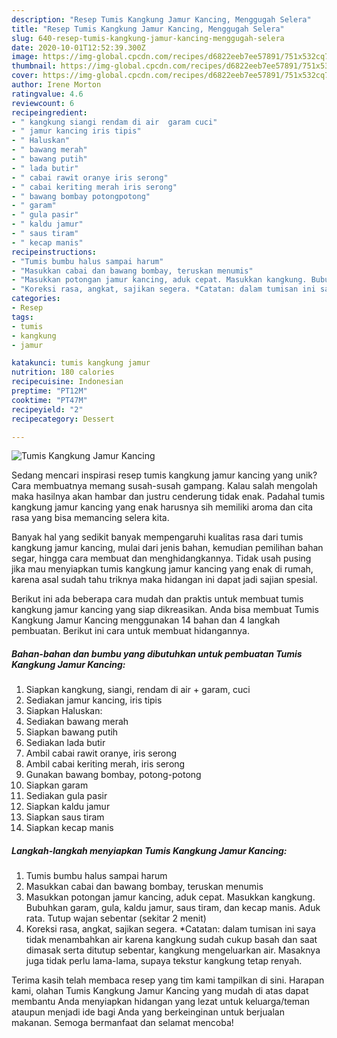 ```yaml
---
description: "Resep Tumis Kangkung Jamur Kancing, Menggugah Selera"
title: "Resep Tumis Kangkung Jamur Kancing, Menggugah Selera"
slug: 640-resep-tumis-kangkung-jamur-kancing-menggugah-selera
date: 2020-10-01T12:52:39.300Z
image: https://img-global.cpcdn.com/recipes/d6822eeb7ee57891/751x532cq70/tumis-kangkung-jamur-kancing-foto-resep-utama.jpg
thumbnail: https://img-global.cpcdn.com/recipes/d6822eeb7ee57891/751x532cq70/tumis-kangkung-jamur-kancing-foto-resep-utama.jpg
cover: https://img-global.cpcdn.com/recipes/d6822eeb7ee57891/751x532cq70/tumis-kangkung-jamur-kancing-foto-resep-utama.jpg
author: Irene Morton
ratingvalue: 4.6
reviewcount: 6
recipeingredient:
- " kangkung siangi rendam di air  garam cuci"
- " jamur kancing iris tipis"
- " Haluskan"
- " bawang merah"
- " bawang putih"
- " lada butir"
- " cabai rawit oranye iris serong"
- " cabai keriting merah iris serong"
- " bawang bombay potongpotong"
- " garam"
- " gula pasir"
- " kaldu jamur"
- " saus tiram"
- " kecap manis"
recipeinstructions:
- "Tumis bumbu halus sampai harum"
- "Masukkan cabai dan bawang bombay, teruskan menumis"
- "Masukkan potongan jamur kancing, aduk cepat. Masukkan kangkung. Bubuhkan garam, gula, kaldu jamur, saus tiram, dan kecap manis. Aduk rata. Tutup wajan sebentar (sekitar 2 menit)"
- "Koreksi rasa, angkat, sajikan segera. *Catatan: dalam tumisan ini saya tidak menambahkan air karena kangkung sudah cukup basah dan saat dimasak serta ditutup sebentar, kangkung mengeluarkan air. Masaknya juga tidak perlu lama-lama, supaya tekstur kangkung tetap renyah."
categories:
- Resep
tags:
- tumis
- kangkung
- jamur

katakunci: tumis kangkung jamur 
nutrition: 180 calories
recipecuisine: Indonesian
preptime: "PT12M"
cooktime: "PT47M"
recipeyield: "2"
recipecategory: Dessert

---
```



![Tumis Kangkung Jamur Kancing](https://img-global.cpcdn.com/recipes/d6822eeb7ee57891/751x532cq70/tumis-kangkung-jamur-kancing-foto-resep-utama.jpg)

Sedang mencari inspirasi resep tumis kangkung jamur kancing yang unik? Cara membuatnya memang susah-susah gampang. Kalau salah mengolah maka hasilnya akan hambar dan justru cenderung tidak enak. Padahal tumis kangkung jamur kancing yang enak harusnya sih memiliki aroma dan cita rasa yang bisa memancing selera kita.

Banyak hal yang sedikit banyak mempengaruhi kualitas rasa dari tumis kangkung jamur kancing, mulai dari jenis bahan, kemudian pemilihan bahan segar, hingga cara membuat dan menghidangkannya. Tidak usah pusing jika mau menyiapkan tumis kangkung jamur kancing yang enak di rumah, karena asal sudah tahu triknya maka hidangan ini dapat jadi sajian spesial.




Berikut ini ada beberapa cara mudah dan praktis untuk membuat tumis kangkung jamur kancing yang siap dikreasikan. Anda bisa membuat Tumis Kangkung Jamur Kancing menggunakan 14 bahan dan 4 langkah pembuatan. Berikut ini cara untuk membuat hidangannya.

<!--inarticleads1-->

##### Bahan-bahan dan bumbu yang dibutuhkan untuk pembuatan Tumis Kangkung Jamur Kancing:

1. Siapkan  kangkung, siangi, rendam di air + garam, cuci
1. Sediakan  jamur kancing, iris tipis
1. Siapkan  Haluskan:
1. Sediakan  bawang merah
1. Siapkan  bawang putih
1. Sediakan  lada butir
1. Ambil  cabai rawit oranye, iris serong
1. Ambil  cabai keriting merah, iris serong
1. Gunakan  bawang bombay, potong-potong
1. Siapkan  garam
1. Sediakan  gula pasir
1. Siapkan  kaldu jamur
1. Siapkan  saus tiram
1. Siapkan  kecap manis




<!--inarticleads2-->

##### Langkah-langkah menyiapkan Tumis Kangkung Jamur Kancing:

1. Tumis bumbu halus sampai harum
1. Masukkan cabai dan bawang bombay, teruskan menumis
1. Masukkan potongan jamur kancing, aduk cepat. Masukkan kangkung. Bubuhkan garam, gula, kaldu jamur, saus tiram, dan kecap manis. Aduk rata. Tutup wajan sebentar (sekitar 2 menit)
1. Koreksi rasa, angkat, sajikan segera. *Catatan: dalam tumisan ini saya tidak menambahkan air karena kangkung sudah cukup basah dan saat dimasak serta ditutup sebentar, kangkung mengeluarkan air. Masaknya juga tidak perlu lama-lama, supaya tekstur kangkung tetap renyah.




Terima kasih telah membaca resep yang tim kami tampilkan di sini. Harapan kami, olahan Tumis Kangkung Jamur Kancing yang mudah di atas dapat membantu Anda menyiapkan hidangan yang lezat untuk keluarga/teman ataupun menjadi ide bagi Anda yang berkeinginan untuk berjualan makanan. Semoga bermanfaat dan selamat mencoba!
